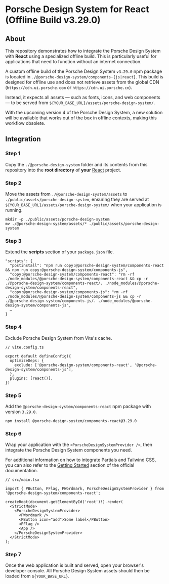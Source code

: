 # Porsche Design System for React (Offline Build v3.29.0)

## About

This repository demonstrates how to integrate the Porsche Design System with **React** using a specialized offline build.
This is particularly useful for applications that need to function without an internet connection.

A custom offline build of the Porsche Design System `v3.29.0` npm package is located in `./@porsche-design-system/components-{js|react}`.
This build is designed for offline use and does not retrieve assets from the global CDN (`https://cdn.ui.porsche.com` or `https://cdn.ui.porsche.cn`).

Instead, it expects all assets — such as fonts, icons, and web components — to be served from `${YOUR_BASE_URL}/assets/porsche-design-system/`.

With the upcoming version 4 of the Porsche Design System, a new solution will be available that works out of the box in offline contexts, making this workflow obsolete.

## Integration

### Step 1

Copy the `./@porsche-design-system` folder and its contents from this repository into the **root directory** of **your** [React](https://react.dev/learn/creating-a-react-app#start-from-scratch) project.

### Step 2

Move the assets from `./@porsche-design-system/assets` to `./public/assets/porsche-design-system`, ensuring they are served at `${YOUR_BASE_URL}/assets/porsche-design-system/` when your application is running.

```
mkdir -p ./public/assets/porsche-design-system
mv ./@porsche-design-system/assets/* ./public/assets/porsche-design-system
```

### Step 3

Extend the **scripts** section of your `package.json` file.

```
"scripts": {
  "postinstall": "npm run copy:@porsche-design-system/components-react && npm run copy:@porsche-design-system/components-js",
  "copy:@porsche-design-system/components-react": "rm -rf ./node_modules/@porsche-design-system/components-react && cp -r ./@porsche-design-system/components-react/. ./node_modules/@porsche-design-system/components-react",
  "copy:@porsche-design-system/components-js": "rm -rf ./node_modules/@porsche-design-system/components-js && cp -r ./@porsche-design-system/components-js/. ./node_modules/@porsche-design-system/components-js",
  …
}
```

### Step 4

Exclude Porsche Design System from Vite's cache.

```
// vite.config.ts

export default defineConfig({
  optimizeDeps: {
    exclude: ['@porsche-design-system/components-react', '@porsche-design-system/components-js'],
  },
  plugins: [react()],
})
```

### Step 5

Add the `@porsche-design-system/components-react` npm package with version `3.29.0`.

```
npm install @porsche-design-system/components-react@3.29.0
```

### Step 6

Wrap your application with the `<PorscheDesignSystemProvider />`, then integrate the Porsche Design System components you need.

For additional information on how to integrate Partials and Tailwind CSS, you can also refer to the [Getting Started](https://designsystem.porsche.com/v3/developing/react/getting-started) section of the official documentation.

```
// src/main.tsx

import { PButton, PFlag, PWordmark, PorscheDesignSystemProvider } from '@porsche-design-system/components-react';

createRoot(document.getElementById('root')!).render(
  <StrictMode>
    <PorscheDesignSystemProvider>
      <PWordmark />
      <PButton icon="add">Some label</PButton>
      <PFlag />
      <App />
    </PorscheDesignSystemProvider>
  </StrictMode>
);
```

### Step 7

Once the web application is built and served, open your browser's developer console.
All Porsche Design System assets should then be loaded from `${YOUR_BASE_URL}`.
